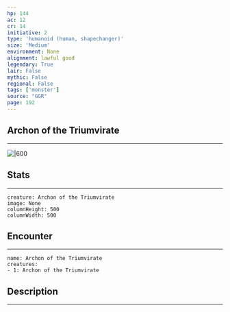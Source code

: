 ```yaml
---
hp: 144
ac: 12
cr: 14
initiative: 2
type: 'humanoid (human, shapechanger)'    
size: 'Medium'
environment: None
alignment: lawful good
legendary: True
lair: False
mythic: False
regional: False
tags: ['monster']
source: "GGR"
page: 192
---
```


## Archon of the Triumvirate
---

![|600](D:/Program%20Files/5e.tools/img/bestiary/GGR/Archon%20of%20the%20Triumvirate.jpg)

## Stats
---

```statblock
creature: Archon of the Triumvirate
image: None
columnHeight: 500
columnWidth: 500
```

## Encounter
---

```encounter-table
name: Archon of the Triumvirate
creatures:
- 1: Archon of the Triumvirate
```

## Description
---





